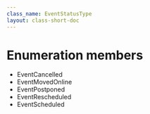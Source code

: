 ```yaml
---
class_name: EventStatusType
layout: class-short-doc
---
```


# Enumeration members

* EventCancelled
* EventMovedOnline
* EventPostponed
* EventRescheduled
* EventScheduled

